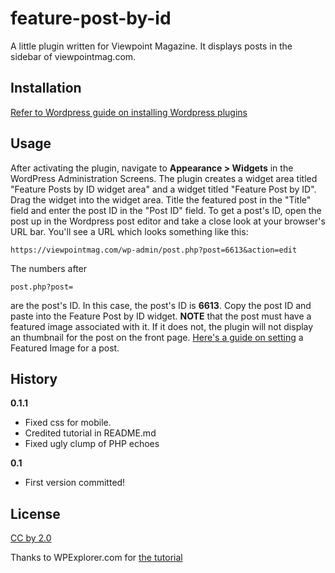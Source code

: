 # feature-post-by-id

A little plugin written for Viewpoint Magazine. It displays posts in the sidebar of viewpointmag.com. 

## Installation

[Refer to Wordpress guide on installing Wordpress plugins](https://codex.wordpress.org/Managing_Plugins#Manual_Plugin_Installation)

## Usage

After activating the plugin, navigate to **Appearance > Widgets** in the WordPress Administration Screens. The plugin creates a widget area titled "Feature Posts by ID widget area" and a widget titled "Feature Post by ID". Drag the widget into the widget area. Title the featured post in the "Title" field and enter the post ID in the "Post ID" field. To get a post's ID, open the post up in the Wordpress post editor and take a close look at your browser's URL bar. You'll see a URL which looks something like this: 
~~~~
https://viewpointmag.com/wp-admin/post.php?post=6613&action=edit
~~~~
The numbers after 
~~~~
post.php?post=
~~~~
are the post's ID. In this case, the post's ID is **6613**. Copy the post ID and paste into the Feature Post by ID widget. **NOTE** that the post must have a featured image associated with it. If it does not, the plugin will not display an thumbnail for the post on the front page. [Here's a guide on setting](https://codex.wordpress.org/Post_Thumbnails#Setting_a_Post_Thumbnail) a Featured Image for a post.

## History

**0.1.1**
* Fixed css for mobile.
* Credited tutorial in README.md
* Fixed ugly clump of PHP echoes

**0.1**
* First version committed!

## License

[CC by 2.0](https://creativecommons.org/licenses/by/2.0/)

Thanks to WPExplorer.com for [the tutorial](http://www.wpexplorer.com/create-widget-plugin-wordpress/)
